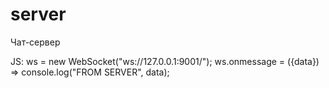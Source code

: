 # server

Чат-сервер

JS: 
ws = new WebSocket("ws://127.0.0.1:9001/");
ws.onmessage = ({data}) => console.log("FROM SERVER", data);
